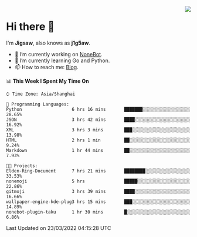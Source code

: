 <a href="#">
  <img align="right" src="https://github-readme-stats.vercel.app/api?username=j1g5awi&count_private=true&show_icons=true&title_color=80070B&text_color=B3B3B3&bg_color=212121&icon_color=80070B" />
</a>

# Hi there 👋

I'm **Jigsaw**, also knows as **j1g5aw**.

- 🔭 I’m currently working on [NoneBot](https://github.com/nonebot).
- 🌱 I’m currently learning Go and Python.
- 📫 How to reach me: [Blog](https://blog.maddestroyer.xyz/).

<!--START_SECTION:waka-->
📊 **This Week I Spent My Time On** 

```text
⌚︎ Time Zone: Asia/Shanghai

💬 Programming Languages: 
Python                   6 hrs 16 mins       ███████░░░░░░░░░░░░░░░░░░   28.65% 
JSON                     3 hrs 42 mins       ████░░░░░░░░░░░░░░░░░░░░░   16.92% 
XML                      3 hrs 3 mins        ███░░░░░░░░░░░░░░░░░░░░░░   13.98% 
HTML                     2 hrs 1 min         ██░░░░░░░░░░░░░░░░░░░░░░░   9.24% 
Markdown                 1 hr 44 mins        ██░░░░░░░░░░░░░░░░░░░░░░░   7.93%

🐱‍💻 Projects: 
Elden-Ring-Document      7 hrs 21 mins       ████████░░░░░░░░░░░░░░░░░   33.53% 
nonemoji                 5 hrs               █████░░░░░░░░░░░░░░░░░░░░   22.86% 
gitmoji                  3 hrs 39 mins       ████░░░░░░░░░░░░░░░░░░░░░   16.66% 
wallpaper-engine-kde-plug3 hrs 15 mins       ███░░░░░░░░░░░░░░░░░░░░░░   14.89% 
nonebot-plugin-taku      1 hr 30 mins        █░░░░░░░░░░░░░░░░░░░░░░░░   6.86%

```


 Last Updated on 23/03/2022 04:15:28 UTC
<!--END_SECTION:waka-->
